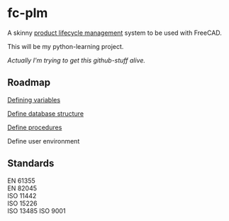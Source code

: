 # fc-plm
A skinny [product lifecycle management](https://en.wikipedia.org/wiki/Product_lifecycle) system to be used with FreeCAD.

This will be my python-learning project.

*Actually I'm trying to get this github-stuff alive.*

## Roadmap
 [Defining variables](https://github.com/ojo42/fc-plm/wiki/Data-necessary-for-PLM)
 
 [Define database structure](https://github.com/ojo42/fc-plm/wiki/Database_Layout)
 
 [Define procedures](https://github.com/ojo42/fc-plm/wiki/Procedures)
 
 Define user environment
 
 
## Standards
EN 61355  
EN 82045  
ISO 11442  
ISO 15226  
ISO 13485
ISO 9001
